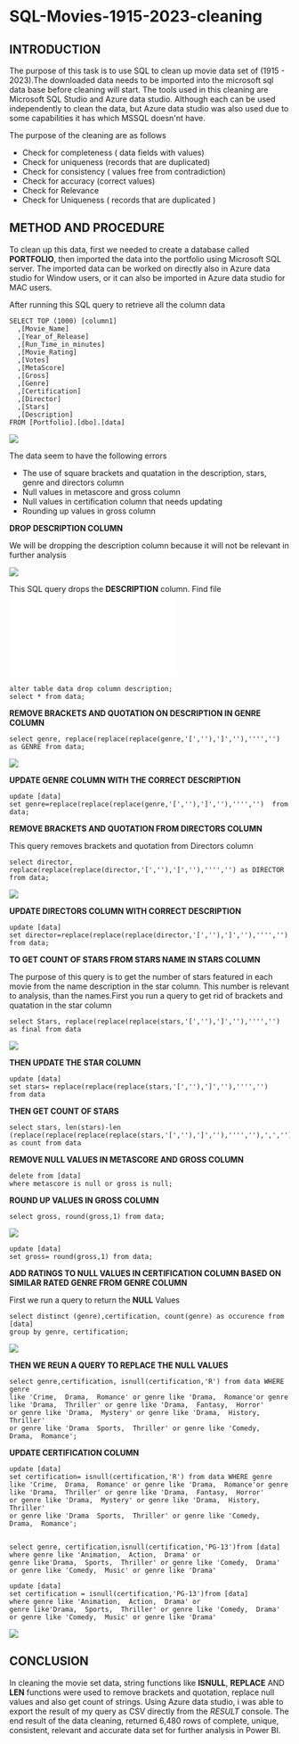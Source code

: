 # SQL-Movies-1915-2023-cleaning

## INTRODUCTION

The purpose of this task is to use SQL to clean up movie data set of (1915 - 2023).The downloaded data needs to be imported into the microsoft sql data base before cleaning will start. The tools used in this cleaning are Microsoft SQL Studio and Azure data studio. Although each can be used independently to clean the data, but Azure data studio was also used due to some capabilities it has which MSSQL doesn'nt have.

The purpose of the cleaning are as follows

- Check for completeness ( data fields with values)
- Check for uniqueness (records that are duplicated)
- Check for consistency ( values free from contradiction)
- Check for accuracy (correct values)
- Check for Relevance
- Check for Uniqueness ( records that are duplicated )


## METHOD AND PROCEDURE

To clean up this data, first we needed to create a database called **PORTFOLIO**, then imported the data into the portfolio using Microsoft SQL server. The imported data can be worked on directly also in Azure data studio for Window users, or it can also be imported in Azure data studio for MAC users.

After running this SQL query to retrieve all the column data


    SELECT TOP (1000) [column1]
      ,[Movie_Name]
      ,[Year_of_Release]
      ,[Run_Time_in_minutes]
      ,[Movie_Rating]
      ,[Votes]
      ,[MetaScore]
      ,[Gross]
      ,[Genre]
      ,[Certification]
      ,[Director]
      ,[Stars]
      ,[Description]
    FROM [Portfolio].[dbo].[data]

![](1.1.png)


The data seem to have the following errors
- The use of square brackets and quatation in the description, stars, genre and directors column
- Null values in metascore and gross column
- Null values in certification column that needs updating
- Rounding up values in gross column

**DROP DESCRIPTION COLUMN**

We will be dropping the description column because it will not be relevant in further analysis

![](1.0.png)

This SQL query drops the **DESCRIPTION** column. Find file ![Here](SQLQuery_6.sql)

  
    alter table data drop column description;
    select * from data;
  
**REMOVE BRACKETS AND QUOTATION ON DESCRIPTION IN GENRE COLUMN**

    select genre, replace(replace(replace(genre,'[',''),']',''),'''','') as GENRE from data;

![](3.1.png)

**UPDATE GENRE COLUMN WITH THE CORRECT DESCRIPTION**

    update [data]
    set genre=replace(replace(replace(genre,'[',''),']',''),'''','')  from data;


**REMOVE BRACKETS AND QUOTATION FROM DIRECTORS COLUMN**

  This query removes brackets and quotation from Directors column

    select director, replace(replace(replace(director,'[',''),']',''),'''','') as DIRECTOR from data;

![](2.1.1.png)

**UPDATE DIRECTORS COLUMN WITH CORRECT DESCRIPTION**

    update [data]
    set director=replace(replace(replace(director,'[',''),']',''),'''','') from data;

**TO GET COUNT OF STARS FROM STARS NAME IN STARS COLUMN**

The purpose of this query is to get the number of stars featured in each movie from the name description in the star column. This number is relevant to analysis, than the names.First you run a query to get rid of brackets and quatation in the star column

    select Stars, replace(replace(replace(stars,'[',''),']',''),'''','') as final from data

![](4.png)

**THEN UPDATE THE STAR COLUMN**

    update [data]
    set stars= replace(replace(replace(stars,'[',''),']',''),'''','')  from data

**THEN GET COUNT OF STARS**

    select stars, len(stars)-len (replace(replace(replace(replace(stars,'[',''),']',''),'''',''),',',''))+1 
    as count from data

  
**REMOVE NULL VALUES IN METASCORE AND GROSS COLUMN**

    delete from [data]
    where metascore is null or gross is null;

**ROUND UP VALUES IN GROSS COLUMN**

    select gross, round(gross,1) from data;

![](5.png)
  
    update [data]
    set gross= round(gross,1) from data;


**ADD RATINGS TO NULL VALUES IN CERTIFICATION COLUMN BASED ON SIMILAR RATED GENRE FROM GENRE COLUMN**

First we run a query to return the **NULL** Values

    select distinct (genre),certification, count(genre) as occurence from [data]
    group by genre, certification;

![](6.0.png)


**THEN WE REUN A QUERY TO REPLACE THE NULL VALUES**

    select genre,certification, isnull(certification,'R') from data WHERE genre 
    like 'Crime,  Drama,  Romance' or genre like 'Drama,  Romance'or genre 
    like 'Drama,  Thriller' or genre like 'Drama,  Fantasy,  Horror'
    or genre like 'Drama,  Mystery' or genre like 'Drama,  History,  Thriller'
    or genre like 'Drama  Sports,  Thriller' or genre like 'Comedy,  Drama,  Romance';

**UPDATE CERTIFICATION COLUMN**

    update [data]
    set certification= isnull(certification,'R') from data WHERE genre 
    like 'Crime,  Drama,  Romance' or genre like 'Drama,  Romance'or genre 
    like 'Drama,  Thriller' or genre like 'Drama,  Fantasy,  Horror'
    or genre like 'Drama,  Mystery' or genre like 'Drama,  History,  Thriller'
    or genre like 'Drama  Sports,  Thriller' or genre like 'Comedy,  Drama,  Romance';


    select genre, certification,isnull(certification,'PG-13')from [data]
    where genre like 'Animation,  Action,  Drama' or 
    genre like'Drama,  Sports,  Thriller' or genre like 'Comedy,  Drama'
    or genre like 'Comedy,  Music' or genre like 'Drama'
  
    update [data]
    set certification = isnull(certification,'PG-13')from [data]
    where genre like 'Animation,  Action,  Drama' or 
    genre like'Drama,  Sports,  Thriller' or genre like 'Comedy,  Drama'
    or genre like 'Comedy,  Music' or genre like 'Drama'

![](7.0.png)

## CONCLUSION
In cleaning the movie set data, string functions like **ISNULL**, **REPLACE** AND **LEN** functions were used to remove brackets and quotation, replace null values and also get count of strings. Using Azure data studio, i was able to export the result of my query as CSV directly from the *RESULT* console. The end result of the data cleaning, returned 6,480 rows of complete, unique, consistent, relevant and accurate data set for further analysis in Power BI.



